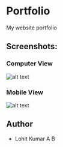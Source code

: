 # Portfolio
My website portfolio

## Screenshots:
### Computer View
![alt text](https://github.com/lohitk933/Portfolio/blob/master/Portfolio.PNG)

### Mobile View
![alt text](https://github.com/lohitk933/Portfolio/blob/master/Portfolio_mobile.PNG)

## Author
* Lohit Kumar A B 
